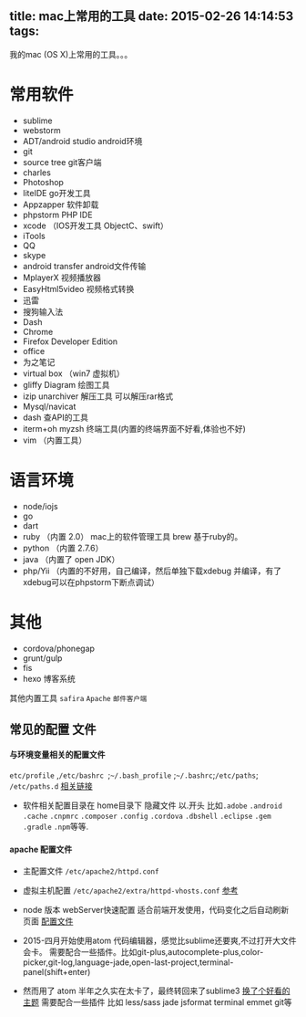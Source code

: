title: mac上常用的工具
date: 2015-02-26 14:14:53
tags:
---

我的mac (OS X)上常用的工具。。。

# 常用软件

- sublime
- webstorm
- ADT/android studio android环境
- git
- source tree git客户端
- charles
- Photoshop
- liteIDE go开发工具
- Appzapper 软件卸载
- phpstorm PHP IDE
- xcode （IOS开发工具 ObjectC、swift）
- iTools
- QQ
- skype
- android transfer android文件传输
- MplayerX 视频播放器
- EasyHtml5video 视频格式转换
- 迅雷
- 搜狗输入法
- Dash
- Chrome
- Firefox Developer Edition
- office
- 为之笔记
- virtual box （win7 虚拟机）
- gliffy Diagram 绘图工具
- izip unarchiver 解压工具 可以解压rar格式
- Mysql/navicat
- dash 查API的工具
- iterm+oh myzsh  终端工具(内置的终端界面不好看,体验也不好)
- vim （内置工具）

# 语言环境

- node/iojs
- go
- dart
- ruby （内置 2.0） mac上的软件管理工具 brew 基于ruby的。
- python （内置 2.7.6）
- java （内置了 open JDK）
- php/Yii （内置的不好用，自己编译，然后单独下载xdebug 并编译，有了xdebug可以在phpstorm下断点调试）

# 其他  

- cordova/phonegap
- grunt/gulp
- fis
- hexo 博客系统

其他内置工具  `safira` `Apache` `邮件客户端`


## 常见的配置 文件

#### 与环境变量相关的配置文件

`etc/profile` ,`/etc/bashrc `;`~/.bash_profile` ;`~/.bashrc`;`/etc/paths`; `/etc/paths.d` [相关链接](http://apple.stackexchange.com/questions/140507/what-is-the-complete-authoritative-way-in-which-mac-osx-10-9-and-later-builds-i)

- 软件相关配置目录在 home目录下 隐藏文件 以.开头 比如`.adobe` `.android` `.cache` `.cnpmrc` `.composer` `.config` `.cordova` `.dbshell` `.eclipse` `.gem` `.gradle` `.npm`等等.

#### apache 配置文件

- 主配置文件 `/etc/apache2/httpd.conf`
- 虚拟主机配置 `/etc/apache2/extra/httpd-vhosts.conf`  [参考](https://gist.github.com/kunkun12/1d1787d8c8f758cea4af)

- node 版本 webServer快速配置 适合前端开发使用，代码变化之后自动刷新页面  [配置文件](https://gist.github.com/kunkun12/31fb79a11e4cfd521b8e)



- 2015-四月开始使用atom 代码编辑器，感觉比sublime还要爽,不过打开大文件会卡。
需要配合一些插件。比如git-plus,autocomplete-plus,color-picker,git-log,language-jade,open-last-project,terminal-panel(shift+enter)
- 然而用了 atom 半年之久实在太卡了，最终转回来了sublime3 [换了个好看的主题](https://packagecontrol.io/packages/Theme%20-%20Afterglow)  需要配合一些插件 比如 less/sass jade jsformat terminal emmet git等